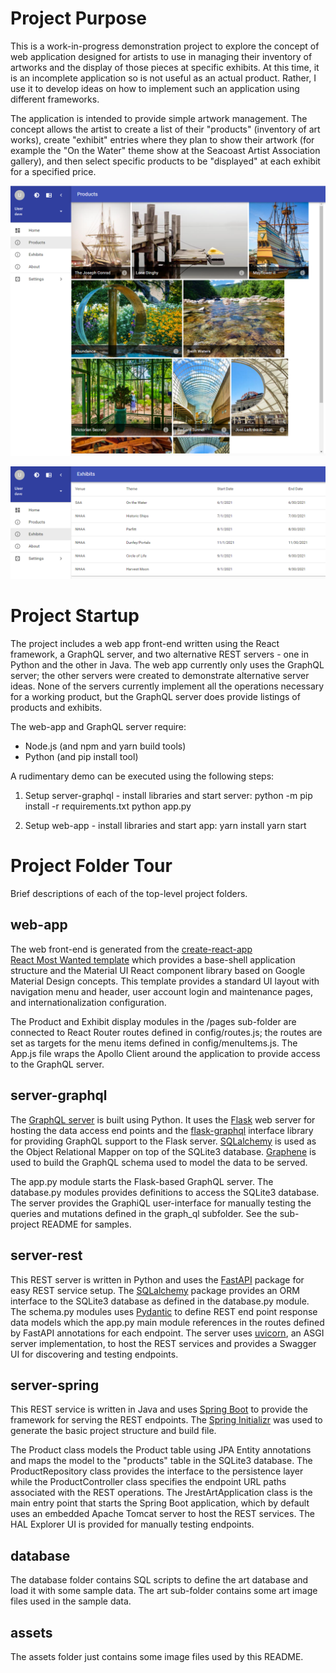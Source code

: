 # Project Purpose
This is a work-in-progress demonstration project to explore the concept of web
application designed for artists to use in managing their inventory of artworks
and the display of those pieces at specific exhibits. At this time, it is an
incomplete application so is not useful as an actual product. Rather, I use it
to develop ideas on how to implement such an application using different
frameworks.

The application is intended to provide simple artwork management. The concept
allows the artist to create a list of their "products" (inventory of art
works), create "exhibit" entries where they plan to show their artwork (for
example the "On the Water" theme show at the Seacoast Artist Association
gallery), and then select specific products to be "displayed" at each exhibit
for a specified price.

![Products screen](/assets/Screen-Products.png)

![Exhibits screen](/assets/Screen-Exhibits.png)

# Project Startup
The project includes a web app front-end written using the React framework,
a GraphQL server, and two alternative REST servers - one in Python and
the other in Java. The web app currently only uses the GraphQL server; the other
servers were created to demonstrate alternative server ideas. None of the
servers currently implement all the operations necessary for a working product,
but the GraphQL server does provide listings of products and exhibits.

The web-app and GraphQL server require:
- Node.js (and npm and yarn build tools)
- Python (and pip install tool)

A rudimentary demo can be executed using the following steps:

1. Setup server-graphql - install libraries and start server:
   python -m pip install -r requirements.txt
   python app.py

2. Setup web-app - install libraries and start app:
   yarn install
   yarn start

# Project Folder Tour

Brief descriptions of each of the top-level project folders.

## web-app
The web front-end is generated from the
[create-react-app](https://reactjs.org/docs/create-a-new-react-app.html#create-react-app)  
[React Most Wanted template](https://github.com/TarikHuber/react-most-wanted)
which provides a base-shell application structure and the Material UI React
component library based on Google Material Design concepts. This template
provides a standard UI layout with navigation menu and header, user account
login and maintenance pages, and internationalization configuration.

The Product and Exhibit display modules in the /pages sub-folder are
connected to React Router routes defined in config/routes.js; the
routes are set as targets for the menu items defined in config/menuItems.js.
The App.js file wraps the Apollo Client around the application to provide
access to the GraphQL server.

## server-graphql
The [GraphQL server](https://graphql.org/) is built using Python.
It uses the [Flask](https://flask.palletsprojects.com/) web server for hosting
the data access end points and the
[flask-graphql](https://github.com/graphql-python/flask-graphql) interface library
for providing GraphQL support to the Flask server.
[SQLalchemy](https://www.sqlalchemy.org/) is used as the Object Relational Mapper on top of the SQLite3 database.
[Graphene](https://github.com/graphql-python/graphene) is used to build the GraphQL schema
used to model the data to be served. 

The app.py module starts the Flask-based GraphQL server. The database.py
modules provides definitions to access the SQLite3 database. The server provides
the GraphiQL user-interface for manually testing the queries and mutations
defined in the graph_ql subfolder. See the sub-project README for samples.

## server-rest
This REST server is written in Python and uses the
[FastAPI](https://fastapi.tiangolo.com/) package for easy REST service setup.
The [SQLalchemy](https://www.sqlalchemy.org/) package provides an ORM
interface to the SQLite3 database as defined in the database.py module.
The schema.py modules uses [Pydantic](https://pydantic-docs.helpmanual.io/)
to define REST end point response data models which the app.py main module
references in the routes defined by FastAPI annotations for each endpoint.
The server uses [uvicorn](https://www.uvicorn.org/), an ASGI server
implementation, to host the REST services and provides a Swagger UI
for discovering and testing endpoints.

## server-spring
This REST service is written in Java and uses
[Spring Boot](https://spring.io/projects/spring-boot) to provide the framework
for serving the REST endpoints. The [Spring Initializr](https://start.spring.io/)
was used to generate the basic project structure and build file.

The Product class models the Product table using JPA Entity annotations and maps
the model to the "products" table in the SQLite3 database.
The ProductRepository class provides the interface to the persistence layer
while the ProductController class specifies the endpoint URL paths associated
with the REST operations. The JrestArtApplication class is the main entry point
that starts the Spring Boot application, which by default uses an embedded
Apache Tomcat server to host the REST services. The HAL Explorer UI is provided
for manually testing endpoints.

## database
The database folder contains SQL scripts to define the art database and load
it with some sample data. The art sub-folder contains some art image files used
in the sample data.

## assets
The assets folder just contains some image files used by this README.
